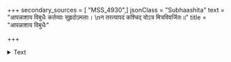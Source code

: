 +++
secondary_sources = [ "MSS_4930",]
jsonClass = "Subhaashita"
text = "आपन्नाशाय विबुधैः कर्तव्याः सुहृदोऽमलाः।  \nन तरत्यापदं कश्चिद् योऽत्र मित्रविवर्जितः॥"
title = "आपन्नाशाय विबुधैः"

+++

<details><summary>Text</summary>

आपन्नाशाय विबुधैः कर्तव्याः सुहृदोऽमलाः।  
न तरत्यापदं कश्चिद् योऽत्र मित्रविवर्जितः॥
</details>
